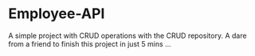 # Employee-API
A simple project with CRUD operations with the CRUD repository. A dare from a friend to finish this project in just 5 mins ...
